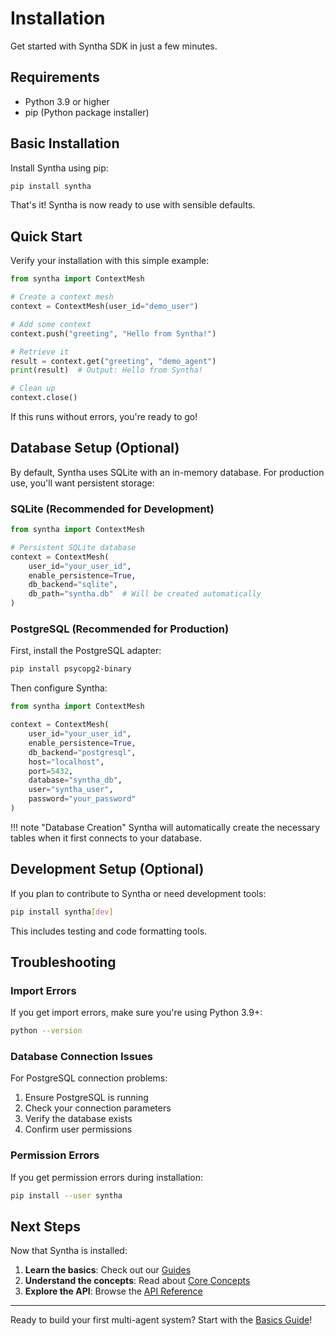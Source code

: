 # Installation

Get started with Syntha SDK in just a few minutes.

## Requirements

- Python 3.9 or higher
- pip (Python package installer)

## Basic Installation

Install Syntha using pip:

```bash
pip install syntha
```

That's it! Syntha is now ready to use with sensible defaults.

## Quick Start

Verify your installation with this simple example:

```python
from syntha import ContextMesh

# Create a context mesh
context = ContextMesh(user_id="demo_user")

# Add some context
context.push("greeting", "Hello from Syntha!")

# Retrieve it
result = context.get("greeting", "demo_agent")
print(result)  # Output: Hello from Syntha!

# Clean up
context.close()
```

If this runs without errors, you're ready to go!

## Database Setup (Optional)

By default, Syntha uses SQLite with an in-memory database. For production use, you'll want persistent storage:

### SQLite (Recommended for Development)

```python
from syntha import ContextMesh

# Persistent SQLite database
context = ContextMesh(
    user_id="your_user_id",
    enable_persistence=True,
    db_backend="sqlite",
    db_path="syntha.db"  # Will be created automatically
)
```

### PostgreSQL (Recommended for Production)

First, install the PostgreSQL adapter:

```bash
pip install psycopg2-binary
```

Then configure Syntha:

```python
from syntha import ContextMesh

context = ContextMesh(
    user_id="your_user_id", 
    enable_persistence=True,
    db_backend="postgresql",
    host="localhost",
    port=5432,
    database="syntha_db",
    user="syntha_user",
    password="your_password"
)
```

!!! note "Database Creation"
    Syntha will automatically create the necessary tables when it first connects to your database.

## Development Setup (Optional)

If you plan to contribute to Syntha or need development tools:

```bash
pip install syntha[dev]
```

This includes testing and code formatting tools.

## Troubleshooting

### Import Errors

If you get import errors, make sure you're using Python 3.9+:

```bash
python --version
```

### Database Connection Issues

For PostgreSQL connection problems:

1. Ensure PostgreSQL is running
2. Check your connection parameters
3. Verify the database exists
4. Confirm user permissions

### Permission Errors

If you get permission errors during installation:

```bash
pip install --user syntha
```

## Next Steps

Now that Syntha is installed:

1. **Learn the basics**: Check out our [Guides](guides/overview.md)
2. **Understand the concepts**: Read about [Core Concepts](core-concepts.md)  
3. **Explore the API**: Browse the [API Reference](api/overview.md)

---

Ready to build your first multi-agent system? Start with the [Basics Guide](guides/basics.md)!